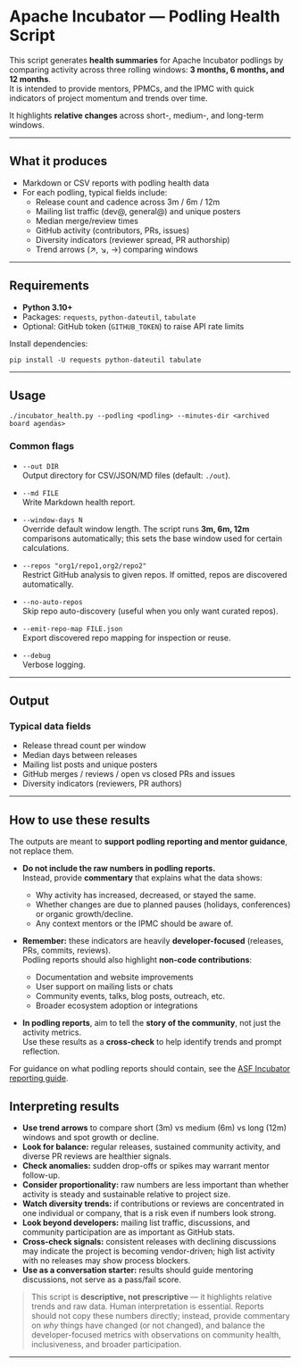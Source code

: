 # Apache Incubator — Podling Health Script

This script generates **health summaries** for Apache Incubator podlings by comparing activity across three rolling windows: **3 months, 6 months, and 12 months**.  
It is intended to provide mentors, PPMCs, and the IPMC with quick indicators of project momentum and trends over time.

It highlights **relative changes** across short-, medium-, and long-term windows.

---

## What it produces

- Markdown or CSV reports with podling health data
- For each podling, typical fields include:
  - Release count and cadence across 3m / 6m / 12m
  - Mailing list traffic (dev@, general@) and unique posters
  - Median merge/review times
  - GitHub activity (contributors, PRs, issues)
  - Diversity indicators (reviewer spread, PR authorship)
  - Trend arrows (↗, ↘, →) comparing windows

---

## Requirements

- **Python 3.10+**
- Packages: `requests`, `python-dateutil`, `tabulate`
- Optional: GitHub token (`GITHUB_TOKEN`) to raise API rate limits

Install dependencies:

    pip install -U requests python-dateutil tabulate

---

## Usage

    ./incubator_health.py --podling <podling> --minutes-dir <archived board agendas>

### Common flags

- `--out DIR`  
  Output directory for CSV/JSON/MD files (default: `./out`).

- `--md FILE`  
  Write Markdown health report.

- `--window-days N`  
  Override default window length. The script runs **3m, 6m, 12m** comparisons automatically; this sets the base window used for certain calculations.

- `--repos "org1/repo1,org2/repo2"`  
  Restrict GitHub analysis to given repos. If omitted, repos are discovered automatically.

- `--no-auto-repos`  
  Skip repo auto-discovery (useful when you only want curated repos).

- `--emit-repo-map FILE.json`  
  Export discovered repo mapping for inspection or reuse.

- `--debug`  
  Verbose logging.

---

## Output

### Typical data fields
- Release thread count per window  
- Median days between releases  
- Mailing list posts and unique posters  
- GitHub merges / reviews / open vs closed PRs and issues  
- Diversity indicators (reviewers, PR authors)

---

## How to use these results

The outputs are meant to **support podling reporting and mentor guidance**, not replace them.

- **Do not include the raw numbers in podling reports.**  
  Instead, provide **commentary** that explains what the data shows:
  - Why activity has increased, decreased, or stayed the same.  
  - Whether changes are due to planned pauses (holidays, conferences) or organic growth/decline.  
  - Any context mentors or the IPMC should be aware of.

- **Remember:** these indicators are heavily **developer-focused** (releases, PRs, commits, reviews).  
  Podling reports should also highlight **non-code contributions**:
  - Documentation and website improvements  
  - User support on mailing lists or chats  
  - Community events, talks, blog posts, outreach, etc.  
  - Broader ecosystem adoption or integrations

- **In podling reports**, aim to tell the **story of the community**, not just the activity metrics.  
  Use these results as a **cross-check** to help identify trends and prompt reflection.

For guidance on what podling reports should contain, see the [ASF Incubator reporting guide](https://cwiki.apache.org/confluence/display/INCUBATOR/Reporting+Guide).

## Interpreting results

- **Use trend arrows** to compare short (3m) vs medium (6m) vs long (12m) windows and spot growth or decline.  
- **Look for balance:** regular releases, sustained community activity, and diverse PR reviews are healthier signals. 
- **Check anomalies:** sudden drop-offs or spikes may warrant mentor follow-up.  
- **Consider proportionality:** raw numbers are less important than whether activity is steady and sustainable relative to project size.  
- **Watch diversity trends:** if contributions or reviews are concentrated in one individual or company, that is a risk even if numbers look strong.  
- **Look beyond developers:** mailing list traffic, discussions, and community participation are as important as GitHub stats.  
- **Cross-check signals:** consistent releases with declining discussions may indicate the project is becoming vendor-driven; high list activity with no releases may show process blockers.  
- **Use as a conversation starter:** results should guide mentoring discussions, not serve as a pass/fail score.  

> This script is **descriptive, not prescriptive** — it highlights relative trends and raw data. Human interpretation is essential. Reports should not copy these numbers directly; instead, provide commentary on *why* things have changed (or not changed), and balance the developer-focused metrics with observations on community health, inclusiveness, and broader participation.

---
